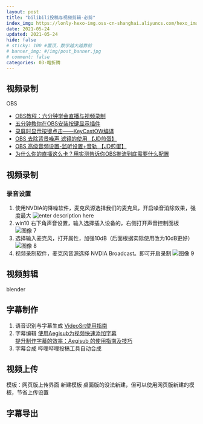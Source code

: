 ```yaml
---
layout: post
title: "bilibili投稿与视频剪辑-必剪"
index_img: https://lonly-hexo-img.oss-cn-shanghai.aliyuncs.com/hexo_images/bilibili投稿与视频剪辑-必剪/图像_25.png
date: 2021-05-24
updated: 2021-05-24
hide: false
# sticky: 100 #置顶，数字越大越靠前
# banner_img: #/img/post_banner.jpg
# comment: false
categories: 03-瞎折腾
---
```


## 视频录制

OBS 

- [OBS教程：六分钟学会直播与视频录制](https://www.bilibili.com/video/BV1kW411K7HA/?spm_id_from=333.788.videocard.4)
- [五分钟教你在OBS安装按键显示插件](https://www.bilibili.com/video/BV1vk4y1r7jU/?spm_id_from=333.788.videocard.5)
- [录屏时显示按键点击——KeyCastOW编译](https://www.bilibili.com/video/BV1MV411y7UZ?from=search&seid=11252422796430700713)
- [OBS 去除背景噪声 滤镜的使用 【JD煎蛋】](https://www.bilibili.com/video/BV1qW411L7pt)
- [OBS 高级音频设置-监听设置+音轨 【JD煎蛋】](https://www.bilibili.com/video/BV19W411P7CG?from=search&seid=1270254410331759847)
- [为什么你的直播这么卡？用实测告诉你OBS推流到底需要什么配置](https://www.bilibili.com/video/BV1R4411b78i/?spm_id_from=333.788.videocard.6)

## 视频录制

### 录音设置
1. 使用NVDIA的降噪软件，麦克风源选择我们的麦克风，开启噪音消除效果，强度最大
![enter description here](https://lonly-hexo-img.oss-cn-shanghai.aliyuncs.com/hexo_images/bilibili投稿与视频剪辑-必剪/图像_1.png)
2. win10 右下角声音设置，输入选择插入设备的，右侧打开声音控制面板
![图像 7](https://lonly-hexo-img.oss-cn-shanghai.aliyuncs.com/hexo_images/bilibili投稿与视频剪辑-必剪/图像_7.png)
3. 选择输入麦克风，打开属性，加强10dB（后面根据实际使用改为10dB更好）
![图像 8](https://lonly-hexo-img.oss-cn-shanghai.aliyuncs.com/hexo_images/bilibili投稿与视频剪辑-必剪/图像_8.png)
4. 视频录制软件，麦克风音源选择 NVDIA Broadcast。即可开启录制
![图像 9](https://lonly-hexo-img.oss-cn-shanghai.aliyuncs.com/hexo_images/bilibili投稿与视频剪辑-必剪/图像_9.png)


## 视频剪辑

blender

## 字幕制作

1. 语音识别与字幕生成
  [VideoSrt使用指南](https://www.yuque.com/viggo-t7cdi/videosrt/em4n10)
2. 字幕编辑
 [使用Aegisub为视频快速添加字幕](https://www.bilibili.com/video/av97213505/)  
 [提升制作字幕的效率：Aegisub 的使用指南及技巧](https://sspai.com/post/47557)
3. 字幕合成
 哔哩哔哩投稿工具自动合成
 
 ## 视频上传
 
 模板：网页版上传界面 新建模板 桌面版的没法新建，但可以使用网页版新建的模板，节省上传设置
 
 ## 字幕导出
<!--more-->
